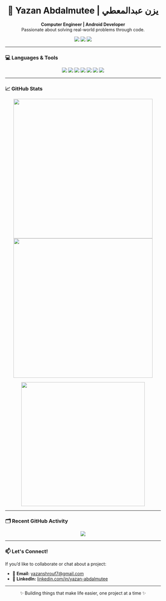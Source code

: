 <h1 align="center">👋 Yazan Abdalmutee | يزن عبدالمعطي</h1>
<p align="center">
  <b>Computer Engineer | Android Developer</b><br>
  Passionate about solving real-world problems through code.
</p>

<p align="center">
  <a href="mailto:yazanshrouf7@gmail.com"><img src="https://img.shields.io/badge/Gmail-D14836?style=flat&logo=gmail&logoColor=white"/></a>
  <a href="https://www.linkedin.com/in/yazan-abdalmutee"><img src="https://img.shields.io/badge/LinkedIn-blue?style=flat&logo=linkedin&logoColor=white"/></a>
  <img src="https://img.shields.io/github/followers/yazanshrouf7?label=Follow&style=social" />
</p>

---

### 💻 Languages & Tools

<p align="center">
  <img src="https://img.shields.io/badge/Python-3776AB?style=for-the-badge&logo=python&logoColor=white"/>
  <img src="https://img.shields.io/badge/Java-007396?style=for-the-badge&logo=java&logoColor=white"/>
  <img src="https://img.shields.io/badge/Dart-0175C2?style=for-the-badge&logo=dart&logoColor=white"/>
  <img src="https://img.shields.io/badge/Flutter-02569B?style=for-the-badge&logo=flutter&logoColor=white"/>
  <img src="https://img.shields.io/badge/MySQL-00758F?style=for-the-badge&logo=mysql&logoColor=white"/>
  <img src="https://img.shields.io/badge/Android%20Studio-3DDC84?style=for-the-badge&logo=android-studio&logoColor=white"/>
  <img src="https://img.shields.io/badge/VS%20Code-007ACC?style=for-the-badge&logo=visual-studio-code&logoColor=white"/>
</p>

---

### 📈 GitHub Stats

<p align="center">
  <img src="https://github-readme-stats.vercel.app/api?username=yazanshrouf7&show_icons=true&theme=tokyonight" width="450"/>
  <img src="https://github-readme-streak-stats.herokuapp.com?user=yazanshrouf7&theme=tokyonight" width="450"/>
</p>

<p align="center">
  <img src="https://github-readme-stats.vercel.app/api/top-langs/?username=yazanshrouf7&layout=compact&theme=tokyonight" width="400"/>
</p>

---

### 🗂 Recent GitHub Activity
<p align="center">
  <img src="https://github-contribution-graph.ezra.codes/api?username=yazanshrouf7&bg_color=transparent&color=2f80ed&line=2f80ed&point=40b3ff" />
</p>

---

### 📫 Let's Connect!

If you’d like to collaborate or chat about a project:
- 📧 **Email:** yazanshrouf7@gmail.com  
- 💼 **LinkedIn:** [linkedin.com/in/yazan-abdalmutee](https://www.linkedin.com/in/yazan-abdalmutee)

---

<p align="center">✨ Building things that make life easier, one project at a time ✨</p>
